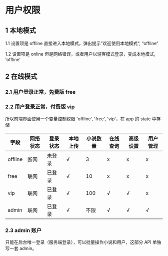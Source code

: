 # 用户权限

## 1 本地模式

1.1 设置项是 offline 直接进入本地模式，弹出提示”欢迎使用本地模式“, “offline”

1.2 设置项是 online 但是网络错误，或者用户以游客模式登录，变成本地模式, ‘offline’

## 2 在线模式

### 2.1 用户登录正常，免费版 free

### 2.2 用户登录正常，付费版 vip

所以前端界面使用一个变量控制权限 'offline', 'free', 'vip'，在 app 的 state 中存储

| 字段    | 网络状态 | 登录状态 | 本地上传 | 小说数量 | 在线查询 | 高级设置 | 用户管理 |
| ------- | -------- | -------- | -------- | -------- | -------- | -------- | -------- |
| offline | 断网     | 未登录   | √        | 3        | x        | x        | x        |
| free    | 联网     | 已登录   | √        | 10       | x        | x        | x        |
| vip     | 联网     | 已登录   | √        | 100      | √        | √        | x        |
| admin   | 联网     | 已登录   | √        | 不限     | √        | √        | √        |

### 2.3 admin 账户

只能在后台唯一登录（服务端登录），可以批量操作小说和用户，这部分 API 单独写一套 admin。
